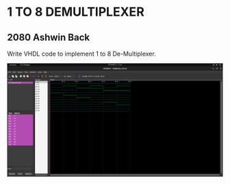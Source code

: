<h1>1 TO 8 DEMULTIPLEXER</h1>
<h2>2080 Ashwin Back</h2>
<p>Write VHDL code to implement 1 to 8 De-Multiplexer.</p>
<img src="./1to8demux.png" alt="1 to 8 demux" />
